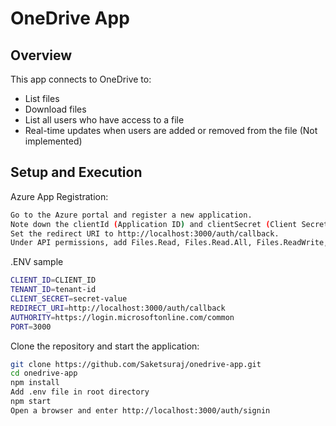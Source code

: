 # OneDrive App

## Overview
This app connects to OneDrive to:
- List files
- Download files
- List all users who have access to a file
- Real-time updates when users are added or removed from the file (Not implemented)

## Setup and Execution

Azure App Registration:

   ```bash
Go to the Azure portal and register a new application.
Note down the clientId (Application ID) and clientSecret (Client Secret).
Set the redirect URI to http://localhost:3000/auth/callback.
Under API permissions, add Files.Read, Files.Read.All, Files.ReadWrite, Files.ReadWrite.All, User.Read, and offline_access.
```
.ENV sample


   ```bash
CLIENT_ID=CLIENT_ID
TENANT_ID=tenant-id
CLIENT_SECRET=secret-value
REDIRECT_URI=http://localhost:3000/auth/callback
AUTHORITY=https://login.microsoftonline.com/common
PORT=3000
```

Clone the repository and start the application:
   ```bash
   git clone https://github.com/Saketsuraj/onedrive-app.git
   cd onedrive-app
   npm install
   Add .env file in root directory
   npm start
   Open a browser and enter http://localhost:3000/auth/signin
